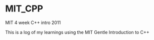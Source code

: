 # MIT_CPP
MIT 4 week C++ intro 2011

This is a log of my learnings using the MIT Gentle Introduction to C++
